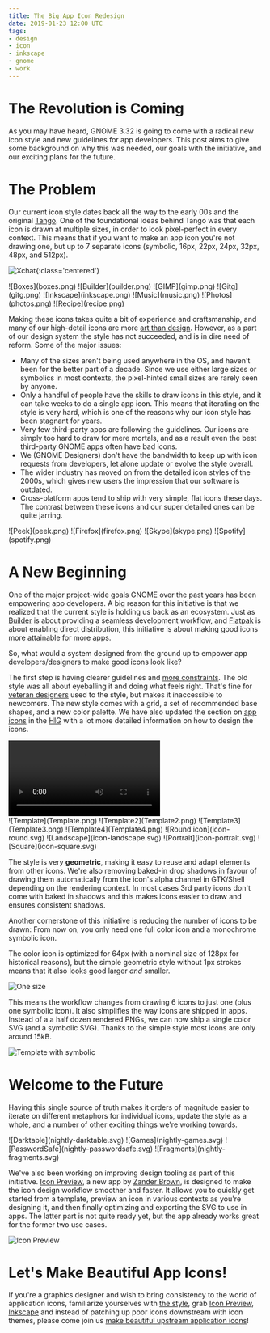 ```yaml
---
title: The Big App Icon Redesign
date: 2019-01-23 12:00 UTC
tags:
- design
- icon
- inkscape
- gnome
- work
---
```


<p style="display: none;">If your're reading this on Planet Gnome, please visit the <a href="{{ site.url }}{{ page.url }}">article on my site</a> to enjoy the inline CSS effects.</p>

# The Revolution is Coming

As you may have heard, GNOME 3.32 is going to come with a radical new icon style and new guidelines for app developers. This post aims to give some background on why this was needed, our goals with the initiative, and our exciting plans for the future.

# The Problem
Our current icon style dates back all the way to the early 00s and the original [Tango](http://tango.freedesktop.org/Tango_Icon_Theme_Guidelines). One of the foundational ideas behind Tango was that each icon is drawn at multiple sizes, in order to look pixel-perfect in every context. This means that if you want to make an app icon you're not drawing one, but up to 7 separate icons (symbolic, 16px, 22px, 24px, 32px, 48px, and 512px).


![Xchat](xchat.png){:class='centered'}

<div class="inlineimgs" markdown="1">
![Boxes](boxes.png)
![Builder](builder.png)
![GIMP](gimp.png)
![Gitg](gitg.png)
![Inkscape](inkscape.png)
![Music](music.png)
![Photos](photos.png)
![Recipe](recipe.png)
</div>

Making these icons takes quite a bit of experience and craftsmanship, and many of our high-detail icons are more [art than design](/blog/2018-07-18-detail-considered-harmful/). However, as a part of our design system the style has not succeeded, and is in dire need of reform. Some of the major issues:

- Many of the sizes aren't being used anywhere in the OS, and haven't been for the better part of a decade. Since we use either large sizes or symbolics in most contexts, the pixel-hinted small sizes are rarely seen by anyone.
- Only a handful of people have the skills to draw icons in this style, and it can take weeks to do a single app icon. This means that iterating on the style is very hard, which is one of the reasons why our icon style has been stagnant for years.
- Very few third-party apps are following the guidelines. Our icons are simply too hard to draw for mere mortals, and as a result even the best third-party GNOME apps often have bad icons.
- We (GNOME Designers) don't have the bandwidth to keep up with icon requests from developers, let alone update or evolve the style overall.
- The wider industry has moved on from the detailed icon styles of the 2000s, which gives new users the impression that our software is outdated.
- Cross-platform apps tend to ship with very simple, flat icons these days. The contrast between these icons and our super detailed ones can be quite jarring. 

<div class="inlineimgs" markdown="1">
![Peek](peek.png)
![Firefox](firefox.png)
![Skype](skype.png)
![Spotify](spotify.png)
</div>

# A New Beginning
One of the major project-wide goals GNOME over the past years has been empowering app developers. A big reason for this initiative is that we realized that the current style is holding us back as an ecosystem. Just as [Builder](https://wiki.gnome.org/Apps/Builder) is about providing a seamless development workflow, and [Flatpak](https://flatpak.org/) is about enabling direct distribution, this initiative is about making good icons more attainable for more apps.

So, what would a system designed from the ground up to empower app developers/designers to make good icons look like?

The first step is having clearer guidelines and [more constraints](/blog/2017-01-25-artistic-constraints/). The old style was all about eyeballing it and doing what feels right. That's fine for [veteran designers](https://twitter.com/lapz) used to the style, but makes it inaccessible to newcomers. The new style comes with a grid, a set of recommended base shapes, and a new color palette. We have also updated the section on [app icons](https://developer.gnome.org/hig/stable/icon-design.html.en) in the [HIG](https://developer.gnome.org/hig/stable/) with a lot more detailed information on how to design the icons.


<video controls autoplay loop class="image full">
<source src="{{site.url}}{{page.url}}color.webm" type="video/webm">
</video>


<div class="inlineimgs" markdown="1">
![Template](Template.png)
![Template2](Template2.png)
![Template3](Template3.png)
![Template4](Template4.png)
![Round icon](icon-round.svg)
![Landscape](icon-landscape.svg)
![Portrait](icon-portrait.svg)
![Square](icon-square.svg)
</div>

The style is very **geometric**, making it easy to reuse and adapt elements from other icons. We're also removing baked-in drop shadows in favour of drawing them automatically from the icon's alpha channel in GTK/Shell depending on the rendering context. In most cases 3rd party icons don't come with baked in shadows and this makes icons easier to draw and ensures consistent shadows.

Another cornerstone of this initiative is reducing the number of icons to be drawn: From now on, you only need one full color icon and a monochrome symbolic icon.

The color icon is optimized for 64px (with a nominal size of 128px for historical reasons), but the simple geometric style without 1px strokes means that it also looks good larger *and* smaller.

![One size](onesize.png)

This means the workflow changes from drawing 6 icons to just one (plus one symbolic icon). It also simplifies the way icons are shipped in apps. Instead of a a half dozen rendered PNGs, we can now ship a single color SVG (and a symbolic SVG). Thanks to the simple style most icons are only around 15kB.

![Template with symbolic](template-plus-symbolic.svg)


<h1>Welcome to the Future</h1>

<p>Having this single source of truth makes it orders of magnitude easier to iterate on different metaphors for individual icons, update the style as a whole, and a number of other exciting things we're working towards.</p>

<div class="inlineimgs" markdown="1">
![Darktable](nightly-darktable.svg)
![Games](nightly-games.svg)
![PasswordSafe](nightly-passwordsafe.svg)
![Fragments](nightly-fragments.svg)
</div>

We've also been working on improving design tooling as part of this initiative. [Icon Preview](https://flathub.org/apps/details/org.gnome.IconPreview), a new app by [Zander Brown](https://github.com/ZanderBrown), is designed to make the icon design workflow smoother and faster. It allows you to quickly get started from a template, preview an icon in various contexts as you're designing it, and then finally optimizing and exporting the SVG to use in apps. The latter part is not quite ready yet, but the app already works great for the former two use cases.

![Icon Preview](icon-preview.png)

# Let's Make Beautiful App Icons!

If you're a graphics designer and wish to bring consistency to the world of application icons, familiarize yourselves with [the style](https://developer.gnome.org/hig/stable/icon-design.html.en), grab [Icon Preview](https://flathub.org/apps/details/org.gnome.IconPreview), [Inkscape](https://flathub.org/apps/details/org.inkscape.Inkscape) and instead of patching up poor icons downstream with icon themes, please come join us [make beautiful upstream application icons](https://gitlab.gnome.org/GNOME/Initiatives/issues/2)!


